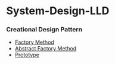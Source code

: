 # System-Design-LLD

### Creational Design Pattern
- [Factory Method](https://github.com/mayank-iiith/System-Design-LLD/tree/main/creational_design_patterns/factory_method)
- [Abstract Factory Method](https://github.com/mayank-iiith/System-Design-LLD/tree/main/creational_design_patterns/abstract_factory_method)
- [Prototype](https://github.com/mayank-iiith/System-Design-LLD/tree/main/creational_design_patterns/prototype)
